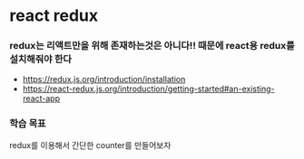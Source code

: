 # react redux
### redux는 리액트만을 위해 존재하는것은 아니다!! 때문에 react용 redux를 설치해줘야 한다
* https://redux.js.org/introduction/installation
* https://react-redux.js.org/introduction/getting-started#an-existing-react-app

### 학습 목표
redux를 이용해서 간단한 counter를 만들어보자